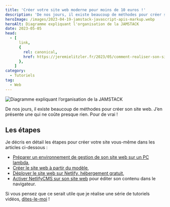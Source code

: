 ```yaml
---
title: 'Créer votre site web moderne pour moins de 10 euros !'
description: 'De nos jours, il existe beaucoup de méthodes pour créer son site web. J’en présente une qui ne coûte presque rien. Pour de vrai !'
heroImage: /images/2023-04-19-jamstack-javascript-apis-markup.webp
heroAlt: Diagramme expliquant l'organisation de la JAMSTACK
date: 2023-05-05
head:
  - [
      link,
      {
        rel: canonical,
        href: https://jeremielitzler.fr/2023/05/comment-realiser-son-site-moderne-et-rapide/,
      },
    ]
category:
  - Tutoriels
tag:
  - Web
---
```


![Diagramme expliquant l’organisation de la JAMSTACK](/images/2023-04-19-jamstack-javascript-apis-markup.webp 'Image issue de l\'article ["New to Jamstack? Everything You Need to Know to Get Started"](https://snipcart.com/blog/jamstack) de Snipcart.')

De nos jours, il existe beaucoup de méthodes pour créer son site web. J’en présente une qui ne coûte presque rien. Pour de vrai !

<!-- more -->

## Les étapes

Je décris en détail les étapes pour créer votre site vous-même dans les articles ci-dessous :

- [Préparer un environnement de gestion de son site web sur un PC lambda](../preparer-un-env-pour-un-site-moderne-rapide/README.md),
- [Créer le site web à partir du modèle](../creer-son-site-moderne-rapide/README.md),
- [Déployer le site web sur Netlify, hébergement gratuit](../deployer-son-site-moderne-rapide/README.md),
- [Activer NetlifyCMS sur son site web](../activer-netlifycms-sur-son-site-web/README.md) pour éditer son contenu dans le navigateur.

Si vous pensez que ce serait utile que je réalise une série de tutoriels vidéos, [dites-le-moi](../../../page/contactez-moi/README.md) !
